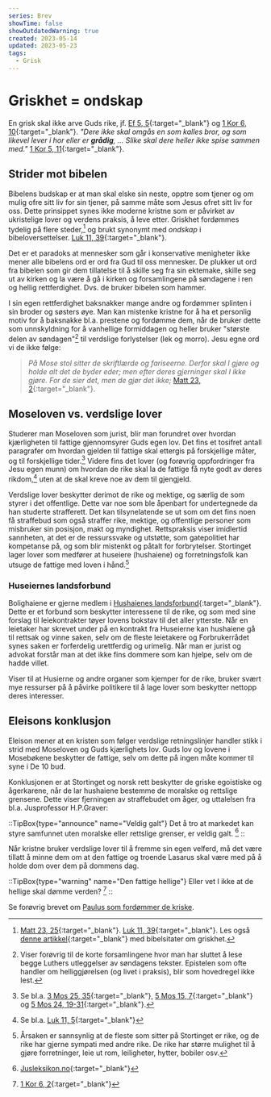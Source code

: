 ```yaml
---
series: Brev
showTime: false
showOutdatedWarning: true
created: 2023-05-14
updated: 2023-05-23
tags:
  - Grisk
---
```


# Griskhet = ondskap
En grisk skal ikke arve Guds rike, jf. [Ef 5, 5](https://no.bibelsite.com/ephesians/5-5.htm){:target="_blank"} og [1 Kor 6, 10](https://no.bibelsite.com/1_corinthians/6-10.htm){:target="_blank"}. _"Dere ikke skal omgås en som kalles bror, og som likevel lever i hor eller er **grådig**, ...  Slike skal dere heller ikke spise sammen med."_ [1 Kor 5, 11](https://no.bibelsite.com/1_corinthians/5-11.htm){:target="_blank"}.

## Strider mot bibelen
Bibelens budskap er at man skal elske sin neste, opptre som tjener og om mulig ofre sitt liv for sin tjener, på samme måte som Jesus ofret sitt liv for oss. Dette prinsippet synes ikke moderne kristne som er påvirket av ukristelige lover og verdens praksis, å leve etter. Griskhet fordømmes tydelig på flere steder,[^1] og brukt synonymt med _ondskap_ i bibeloversettelser. [Luk 11, 39](https://no.bibelsite.com/luke/11-39.htm){:target="_blank"}.

Det er et paradoks at mennesker som går i konservative menigheter ikke mener alle bibelens ord er ord fra Gud til oss mennesker. De plukker ut ord fra bibelen som gir dem tillatelse til å skille seg fra sin ektemake, skille seg ut av kirken og la være å gå i kirken og forsamlingene på søndagene i ren og hellig rettferdighet. Dvs. de bruker bibelen som hammer.

I sin egen rettferdighet baksnakker mange andre og fordømmer splinten i sin broder og søsters øye. Man kan mistenke kristne for å ha et personlig motiv for å baksnakke bl.a. prestene og fordømme dem, når de bruker dette som unnskyldning for å vanhellige formiddagen og heller bruker "største delen av søndagen"[^2] til verdslige forlystelser (lek og morro). Jesu egne ord vi de ikke følge: 

> _På Mose stol sitter de skriftlærde og fariseerne. Derfor skal I gjøre og holde alt det de byder eder; men efter deres gjerninger skal I ikke gjøre. For de sier det, men de gjør det ikke;_ [Matt 23, 2](https://no.bibelsite.com/matthew/23-3.htm){:target="_blank"}.

## Moseloven vs. verdslige lover
Studerer man Moseloven som jurist, blir man forundret over hvordan kjærligheten til fattige gjennomsyrer Guds egen lov. Det fins et tosifret antall paragrafer om hvordan gjelden til fattige skal ettergis på forskjellige måter, og til forskjellige tider.[^3] Videre fins det lover (og forøvrig oppfordringer fra Jesu egen munn) om hvordan de rike skal la de fattige få nyte godt av deres rikdom,[^4] uten at de skal kreve noe av dem til gjengjeld.

Verdslige lover beskytter derimot de rike og mektige, og særlig de som styrer i det offentlige. Dette var noe som ble åpenbart for undertegnede da han studerte strafferett. Det kan tilsynelatende se ut som om det fins noen få straffebud som også straffer rike, mektige, og offentlige personer som misbruker sin posisjon, makt og myndighet. Rettspraksis viser imidlertid sannheten, at det er de ressurssvake og utstøtte, som gatepolitiet har kompetanse på, og som blir mistenkt og påtalt for forbrytelser. Stortinget lager lover som medfører at huseiere (hushaiene) og forretningsfolk kan utsuge de fattige med loven i hånd.[^5]

### Huseiernes landsforbund
Bolighaiene er gjerne medlem i [Hushaienes landsforbund](){:target="_blank"}. Dette er et forbund som beskytter interessene til de rike, og som med sine forslag til leiekontrakter tøyer lovens bokstav til det aller ytterste. Når en leietaker har skrevet under på en kontrakt fra Huseierne kan hushaiene gå til rettsak og vinne saken, selv om de fleste leietakere og Forbrukerrådet synes saken er forferdelig urettferdig og urimelig. Når man er jurist og advokat forstår man at det ikke fins dommere som kan hjelpe, selv om de hadde villet.

Viser til at Husierne og andre organer som kjemper for de rike, bruker svært mye ressurser på å påvirke politikere til å lage lover som beskytter nettopp deres interesser.

## Eleisons konklusjon
Eleison mener at en kristen som følger verdslige retningslinjer handler stikk i strid med Moseloven og Guds kjærlighets lov. Guds lov og lovene i Mosebøkene beskytter de fattige, selv om dette på ingen måte kommer til syne i De 10 bud.

Konklusjonen er at Stortinget og norsk rett beskytter de griske egoistiske og ågerkarene, når de lar hushaiene bestemme de moralske og rettslige grensene. Dette viser fjerningen av straffebudet om åger, og uttalelsen fra bl.a. Jusprofessor H.P.Graver:

::TipBox{type="announce" name="Veldig galt"}
Det å tro at markedet kan styre samfunnet uten moralske eller rettslige grenser, er veldig galt. [^6]
::

Når kristne bruker verdslige lover til å fremme sin egen velferd, må det være tillatt å minne dem om at den fattige og troende Lasarus skal være med på å holde dom over dem på dommens dag.

::TipBox{type="warning" name="Den fattige hellige"}
Eller vet I ikke at de hellige skal dømme verden? [^7]
::

Se forøvrig brevet om [Paulus som fordømmer de kriske](/article/epistler/diverse/tuktemester#paulus-dom).

[^1]: [Matt 23, 25](https://no.bibelsite.com/matthew/23-25.htm){:target="_blank"}. [Luk 11, 39](https://no.bibelsite.com/luke/11-39.htm){:target="_blank"}. Les også [denne artikkel](https://wol.jw.org/){:target="_blank"} med bibelsitater om griskhet.
[^2]: Viser forøvrig til de korte forsamlingene hvor man har sluttet å lese begge Luthers utleggelser av søndagens tekster. Epistelen som ofte handler om helliggjørelsen (og livet i praksis), blir som hovedregel ikke lest.
[^3]: Se bl.a. [3 Mos 25, 35](https://no.bibelsite.com/leviticus/25-35.htm){:target="_blank"}, [5 Mos 15, 7](https://no.bibelsite.com/deuteronomy/15-7.htm){:target="_blank"} og [5 Mos 24, 19-31](https://no.bibelsite.com/deuteronomy/24-19.htm){:target="_blank"}.
[^4]: Se bl.a. [Luk 11, 5](https://no.bibelsite.com/luke/11-5.htm){:target="_blank"}
[^5]: Årsaken er sannsynlig at de fleste som sitter på Stortinget er rike, og de rike har gjerne sympati med andre rike. De rike har større mulighet til å gjøre forretninger, leie ut rom, leiligheter, hytter, bobiler osv.
[^6]: [Jusleksikon.no](https://jusleksikon.no/wiki/%C3%85ger){:target="_blank"}
[^7]: [1 Kor 6, 2](https://no.bibelsite.com/1_corinthians/6-2.htm){:target="_blank"}
